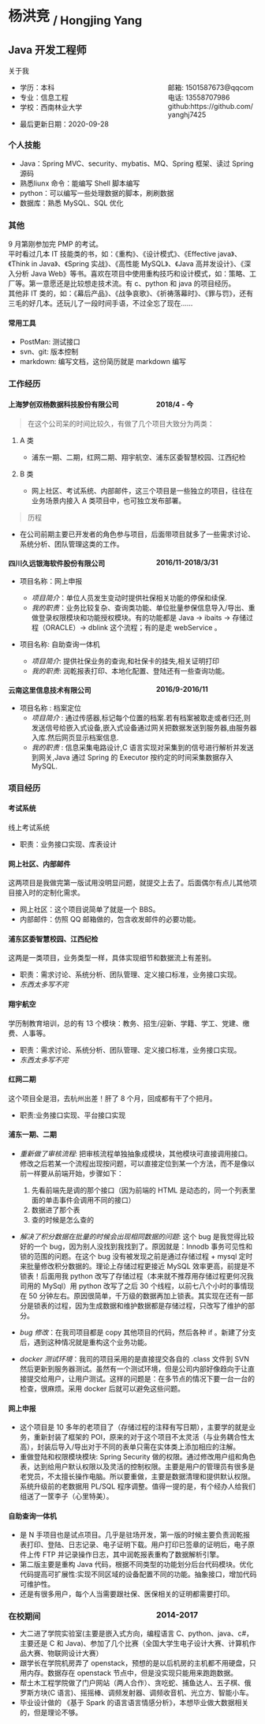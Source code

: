 <style>
.s-right{
    width:100%
    float:right;
    margin-right:0px;
   
}

.s-left{
    float:left;
    width: 300px;
    
}
</style>

# 杨洪竞 <sub>/ Hongjing Yang</sub>

## Java 开发工程师

 <span> 
 关于我

  <ul>
    <li>
       <span class='s-left'>学历：本科</span><span class="s-right">邮箱: 1501587673@qqcom</span>
    </li>
    <li>
       <span class='s-left'>专业：信息工程</span><span class="s-right">电话: 13558707986</span>
    </li>
    <li>
        <span class='s-left'>学校：西南林业大学</span> <span class="s-right">github:https://github.com/yanghj7425</span>
    </li>
     <li>
        <span class='s-left'>最后更新日期：2020-09-28</span>
    </li>
  </ul>
</span>

### 个人技能

<ul>
    <li> Java：Spring MVC、security、mybatis、MQ、Spring 框架、读过 Spring 源码</li>
    <li> 熟悉liunx 命令：能编写 Shell 脚本编写</li>
    <li> python：可以编写一些处理数据的脚本，刷刷数据</li>
    <li> 数据库：熟悉 MySQL、SQL 优化</li>
</ul>

### 其他

9 月第刚参加完 PMP 的考试。<br>
平时看过几本 IT 技能类的书，如：《重构》、《设计模式》、《Effective java》、《Think in Java》、《Spring 实战》、《高性能 MySQL》、《Java 高并发设计》、《深入分析 Java Web》等书。喜欢在项目中使用重构技巧和设计模式，如：策略、工厂等。第一意愿还是比较想走技术流。有 c、python 和 java 的项目经历。<br>
其他非 IT 类的，如：《幕后产品》、《战争哀歌》、《祈祷落幕时》、《罪与罚》，还有三毛的好几本。还玩儿了一段时间手语，不过全忘了现在……
<br>

#### 常用工具

- PostMan: 测试接口
- svn、git: 版本控制
- markdown: 编写文档，这份简历就是 markdown 编写

### 工作经历

#### <span class='s-left'>上海梦创双杨数据科技股份有限公司 </span> <span class='s-right'>2018/4 - 今</span>

> 在这个公司呆的时间比较久，有做了几个项目大致分为两类：

1.  A 类
    - 浦东一期、二期，红网二期、翔宇航空、浦东区委智慧校园、江西纪检
2.  B 类

    - 网上社区、考试系统、内部邮件，这三个项目是一些独立的项目，往往在业务场景内接入 A 类项目中，也可独立发布部署。

> 历程

- 在公司前期主要已开发者的角色参与项目，后面带项目就多了一些需求讨论、系统分析、团队管理这类的工作。

#### <span class='s-left'>四川久远银海软件股份有限公司</span> <span class="s-right">2016/11-2018/3/31</span>

- 项目名称：网上申报

  - _项目简介_：单位人员发生变动时提供社保相关功能的停保和续保.
  - _我的职责_：业务比较复杂、查询类功能、单位批量参保信息导入/导出、重做登录权限模块和功能授权模块。有的功能都是 Java -> ibaits -> 存储过程（ORACLE）-> dblink 这个流程；有的是走 webService 。

- 项目名称: 自助查询一体机
  - _项目简介_: 提供社保业务的查询,和社保卡的挂失,相关证明打印
  - _我的职责_: 润乾报表打印、本地化配置、登陆还有一些查询功能。

#### <span class='s-left'> 云南这里信息技术有限公司 </span><span class="s-right">2016/9-2016/11</span>

- 项目名称 : 档案定位
  - _项目简介_ : 通过传感器,标记每个位置的档案.若有档案被取走或者归还,则发送信号给嵌入式设备,嵌入式设备通过网关把数据发送到服务器,由服务器入库.然后网页显示档案信息.
  - _我的职责_ : 信息采集电路设计,C 语言实现对采集到的信号进行解析并发送到网关,Java 通过 Spring 的 Executor 按约定的时间采集数据存入 MySQL.

### 项目经历

#### 考试系统

线上考试系统

- 职责：业务接口实现、库表设计

#### 网上社区、内部邮件

这两项目是我做完第一版试用没明显问题，就提交上去了。后面偶尔有点儿其他项目接入时的定制化需求。

- 网上社区：这个项目说简单了就是一个 BBS。
- 内部邮件：仿照 QQ 邮箱做的，包含收发邮件的必要功能。

#### 浦东区委智慧校园、江西纪检

这两是一类项目，业务类型一样，具体实现细节和数据流上有差别。

- 职责：需求讨论、系统分析、团队管理、定义接口标准，业务接口实现。
- _东西太多写不完_

#### 翔宇航空

学历制教育培训，总的有 13 个模块：教务、招生/迎新、学籍、学工、党建、缴费、人事等。

- 职责：需求讨论、系统分析、团队管理、定义接口标准，业务接口实现。
- _东西太多写不完_

#### 红网二期

这个项目全是泪，去杭州出差！肝了 8 个月，回成都有干了个把月。

- 职责:业务接口实现、平台接口实现

#### 浦东一期、二期

- _重新做了审核流程_: 把审核流程单独抽象成模块，其他模块可直接调用接口。修改之后若某一个流程出现按问题，可以直接定位到某一个方法，而不是像以前一样要从前端开始，步骤如下：

  1. 先看前端先是调的那个接口（因为前端的 HTML 是动态的，同一个列表里面的单击事件会调用不同的接口）
  2. 数据进了那个表
  3. 查的时候是怎么查的 <br>

- _解决了积分数据在批量的时候会出现相同数据的问题_: 这个 bug 是我觉得比较好的一个 bug，因为别人没找到我找到了。原因就是：Innodb 事务可见性和锁的范围的问题。在这个 bug 没有被发现之前是通过存储过程 + mysql 定时来批量修改积分数据的。理论上存储过程更接近 MySQL 效率更高，前提是不锁表！后面用我 python 改写了存储过程（本来就不推荐用存储过程更何况我司用的 MySql）用 python 改写了之后 30 个线程，以前七八个小时的事情现在 50 分钟左右。原因很简单，千万级的数据再加上锁表。其实现在还有一部分是锁表的过程，因为生成数据和维护数据都是存储过程，只改写了维护的部分。

- _bug 修改_：在我司项目都是 copy 其他项目的代码，然后各种 if 。新建了分支后，遇到这种情况就是重构这个业务功能。
- _docker 测试环境_：我司的项目采用的是直接提交各自的 .class 文件到 SVN 然后更新到服务器测试。虽然有一个测试环境，但是公司内部好像趋向于让直接提交给用户，让用户测试。这样的问题是：在多节点的情况下要一台一台的检查，很麻烦。采用 docker 后就可以避免这些问题。

#### 网上申报

- 这个项目是 10 多年的老项目了（存储过程的注释有写日期），主要学的就是业务，重新封装了框架的 POI，原来的对于这个项目不太灵活（与业务耦合性太高），封装后导入/导出对于不同的表单只需在实体类上添加相应的注解。
- 重做登陆和权限模块模块: Spring Security 做的权限。通过修改用户组和角色表，达到给用户默认权限以及灵活的控制权限。主要是用户的管理员有很多是老党员，不太擅长操作电脑。所以要重做，主要是数据清理和提供默认权限。系统升级前的老数据用 PL/SQL 程序调整。值得一提的是，有个经办人给我们组送了一筐李子（心里特美）。

#### 自助查询一体机

- 是 N 手项目也是试点项目。几乎是驻场开发，第一版的时候主要负责润乾报表打印、登陆、日志记录、电子证明下载。用户打印已签章的证明后，电子原件上传 FTP 并记录操作日志，其中润乾报表重构了数据解析引擎。
- 第二版主要是重构 Java 代码，根据不同类型的功能划分后台代码模块。优化代码提高可扩展性:实现不同区域的设备配置不同的功能。抽象接口，增加代码可维护性。
- 还是有很多用户，每个人当需要跟社保、医保相关的证明都需要打印。

### <span class='s-left'> 在校期间</span> <span class="s-right">2014-2017</span>

- 大二进了学院实验室(主要是嵌入式方向，编程语言 C、python、java、c#，主要还是 C 和 Java)、参加了几个比赛（全国大学生电子设计大赛、计算机作品大赛、物联网设计大赛）
- 跟学长在学院机房弄了 openstack，预想的是以后机房的主机都不用硬盘，只用内存。数据存在 openstack 节点中，但是没实现只能用来跑跑数据。
- 帮土木工程学院做了门户网站（两人合作）、贪吃蛇、捕鱼达人、五子棋、俄罗斯方块(C 语言)、摇摇棒、调频发射器、调频收音机、光立方、智能小车。
- 毕业设计做的 《基于 Spark 的语言语言情感分析》，本想毕业做大数据相关的，但是理论不够。
